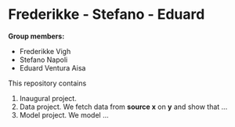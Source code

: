 # Frederikke - Stefano - Eduard

**Group members:**
- Frederikke Vigh
- Stefano Napoli
- Eduard Ventura Aisa

This repository contains  
1. Inaugural project. 
2. Data project. We fetch data from **source x** on **y** and show that ...
3. Model project. We model ...
